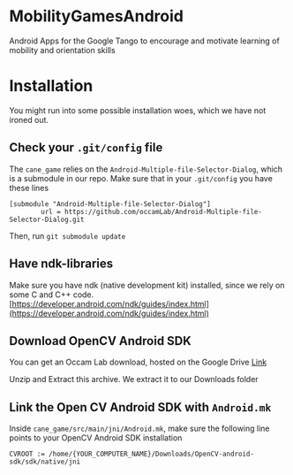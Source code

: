 # MobilityGamesAndroid
Android Apps for the Google Tango to encourage and motivate learning of mobility and orientation skills 

# Installation

You might run into some possible installation woes, which we have not ironed out.  

## Check your `.git/config` file

The `cane_game` relies on the `Android-Multiple-file-Selector-Dialog`, which is a submodule in our repo.  Make sure that in your `.git/config` you have these lines

```
[submodule "Android-Multiple-file-Selector-Dialog"]
        url = https://github.com/occamLab/Android-Multiple-file-Selector-Dialog.git
```
Then, run `git submodule update`

## Have ndk-libraries

Make sure you have ndk (native development kit) installed, since we rely on some C and C++ code.
[https://developer.android.com/ndk/guides/index.html](https://developer.android.com/ndk/guides/index.html)

## Download OpenCV Android SDK

You can get an Occam Lab download, hosted on the Google Drive
[Link](https://drive.google.com/file/d/0B0UHkPLHsgyoZnFQOEQyNzZ3YTQ/view?usp=sharing)

Unzip and Extract this archive.  We extract it to our Downloads folder

## Link the Open CV Android SDK with `Android.mk`

Inside `cane_game/src/main/jni/Android.mk`, make sure the following line points to your OpenCV Android SDK installation

```
CVROOT := /home/{YOUR_COMPUTER_NAME}/Downloads/OpenCV-android-sdk/sdk/native/jni
```



